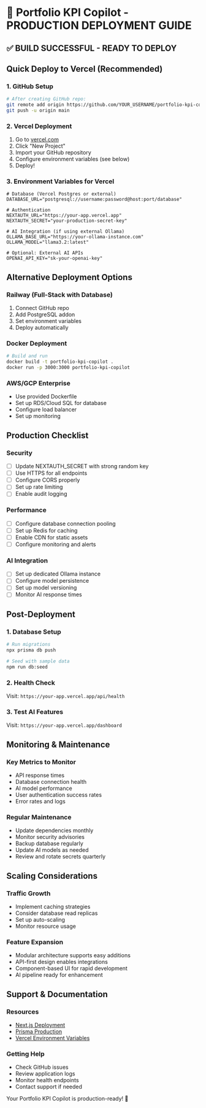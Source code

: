 # 🚀 Portfolio KPI Copilot - PRODUCTION DEPLOYMENT GUIDE
## ✅ BUILD SUCCESSFUL - READY TO DEPLOY

## Quick Deploy to Vercel (Recommended)

### 1. GitHub Setup
```bash
# After creating GitHub repo:
git remote add origin https://github.com/YOUR_USERNAME/portfolio-kpi-copilot.git
git push -u origin main
```

### 2. Vercel Deployment
1. Go to [vercel.com](https://vercel.com)
2. Click "New Project"
3. Import your GitHub repository
4. Configure environment variables (see below)
5. Deploy!

### 3. Environment Variables for Vercel
```env
# Database (Vercel Postgres or external)
DATABASE_URL="postgresql://username:password@host:port/database"

# Authentication
NEXTAUTH_URL="https://your-app.vercel.app"
NEXTAUTH_SECRET="your-production-secret-key"

# AI Integration (if using external Ollama)
OLLAMA_BASE_URL="https://your-ollama-instance.com"
OLLAMA_MODEL="llama3.2:latest"

# Optional: External AI APIs
OPENAI_API_KEY="sk-your-openai-key"
```

## Alternative Deployment Options

### Railway (Full-Stack with Database)
1. Connect GitHub repo
2. Add PostgreSQL addon
3. Set environment variables
4. Deploy automatically

### Docker Deployment
```bash
# Build and run
docker build -t portfolio-kpi-copilot .
docker run -p 3000:3000 portfolio-kpi-copilot
```

### AWS/GCP Enterprise
- Use provided Dockerfile
- Set up RDS/Cloud SQL for database
- Configure load balancer
- Set up monitoring

## Production Checklist

### Security
- [ ] Update NEXTAUTH_SECRET with strong random key
- [ ] Use HTTPS for all endpoints
- [ ] Configure CORS properly
- [ ] Set up rate limiting
- [ ] Enable audit logging

### Performance
- [ ] Configure database connection pooling
- [ ] Set up Redis for caching
- [ ] Enable CDN for static assets
- [ ] Configure monitoring and alerts

### AI Integration
- [ ] Set up dedicated Ollama instance
- [ ] Configure model persistence
- [ ] Set up model versioning
- [ ] Monitor AI response times

## Post-Deployment

### 1. Database Setup
```bash
# Run migrations
npx prisma db push

# Seed with sample data
npm run db:seed
```

### 2. Health Check
Visit: `https://your-app.vercel.app/api/health`

### 3. Test AI Features
Visit: `https://your-app.vercel.app/dashboard`

## Monitoring & Maintenance

### Key Metrics to Monitor
- API response times
- Database connection health
- AI model performance
- User authentication success rates
- Error rates and logs

### Regular Maintenance
- Update dependencies monthly
- Monitor security advisories
- Backup database regularly
- Update AI models as needed
- Review and rotate secrets quarterly

## Scaling Considerations

### Traffic Growth
- Implement caching strategies
- Consider database read replicas
- Set up auto-scaling
- Monitor resource usage

### Feature Expansion
- Modular architecture supports easy additions
- API-first design enables integrations
- Component-based UI for rapid development
- AI pipeline ready for enhancement

## Support & Documentation

### Resources
- [Next.js Deployment](https://nextjs.org/docs/deployment)
- [Prisma Production](https://www.prisma.io/docs/guides/deployment)
- [Vercel Environment Variables](https://vercel.com/docs/concepts/projects/environment-variables)

### Getting Help
- Check GitHub issues
- Review application logs
- Monitor health endpoints
- Contact support if needed

Your Portfolio KPI Copilot is production-ready! 🎉

